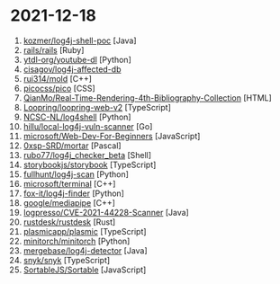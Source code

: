 # 2021-12-18

1. [kozmer/log4j-shell-poc](https://github.com/kozmer/log4j-shell-poc "A Proof-Of-Concept for the recently found CVE-2021-44228 vulnerability.") [Java]
2. [rails/rails](https://github.com/rails/rails "Ruby on Rails") [Ruby]
3. [ytdl-org/youtube-dl](https://github.com/ytdl-org/youtube-dl "Command-line program to download videos from YouTube.com and other video sites") [Python]
4. [cisagov/log4j-affected-db](https://github.com/cisagov/log4j-affected-db "A community sourced list of log4j-affected software") 
5. [rui314/mold](https://github.com/rui314/mold "mold: A Modern Linker") [C++]
6. [picocss/pico](https://github.com/picocss/pico "Minimal CSS Framework for semantic HTML") [CSS]
7. [QianMo/Real-Time-Rendering-4th-Bibliography-Collection](https://github.com/QianMo/Real-Time-Rendering-4th-Bibliography-Collection "Real-Time Rendering 4th (RTR4) 参考文献合集典藏 | Collection of <Real-Time Rendering 4th (RTR4)> Bibliography / Reference") [HTML]
8. [Loopring/loopring-web-v2](https://github.com/Loopring/loopring-web-v2 "Web application version 2, update new UI design.") [TypeScript]
9. [NCSC-NL/log4shell](https://github.com/NCSC-NL/log4shell "Operational information regarding the vulnerability in the Log4j logging library.") [Python]
10. [hillu/local-log4j-vuln-scanner](https://github.com/hillu/local-log4j-vuln-scanner "Simple local scanner for vulnerable log4j instances") [Go]
11. [microsoft/Web-Dev-For-Beginners](https://github.com/microsoft/Web-Dev-For-Beginners "24 Lessons, 12 Weeks, Get Started as a Web Developer") [JavaScript]
12. [0xsp-SRD/mortar](https://github.com/0xsp-SRD/mortar "evasion technique to defeat and divert detection and prevention of security products (AV/EDR/XDR)") [Pascal]
13. [rubo77/log4j_checker_beta](https://github.com/rubo77/log4j_checker_beta "a fast check, if your server could be vulnerable to CVE-2021-44228") [Shell]
14. [storybookjs/storybook](https://github.com/storybookjs/storybook "📓 The UI component explorer. Develop, document, & test React, Vue, Angular, Web Components, Ember, Svelte & more!") [TypeScript]
15. [fullhunt/log4j-scan](https://github.com/fullhunt/log4j-scan "A fully automated, accurate, and extensive scanner for finding log4j RCE CVE-2021-44228") [Python]
16. [microsoft/terminal](https://github.com/microsoft/terminal "The new Windows Terminal and the original Windows console host, all in the same place!") [C++]
17. [fox-it/log4j-finder](https://github.com/fox-it/log4j-finder "Find vulnerable Log4j2 versions on disk and also inside Java Archive Files (Log4Shell CVE-2021-44228 & CVE-2021-45046)") [Python]
18. [google/mediapipe](https://github.com/google/mediapipe "Cross-platform, customizable ML solutions for live and streaming media.") [C++]
19. [logpresso/CVE-2021-44228-Scanner](https://github.com/logpresso/CVE-2021-44228-Scanner "Vulnerability scanner and mitigation patch for Log4j2 CVE-2021-44228") [Java]
20. [rustdesk/rustdesk](https://github.com/rustdesk/rustdesk "Yet another remote desktop software") [Rust]
21. [plasmicapp/plasmic](https://github.com/plasmicapp/plasmic "Visually build pages and frontends, lightning-fast. Plug into your React codebase. Empower anyone to ship.") [TypeScript]
22. [minitorch/minitorch](https://github.com/minitorch/minitorch "The full minitorch student suite.") [Python]
23. [mergebase/log4j-detector](https://github.com/mergebase/log4j-detector "Scanner that detects vulnerable Log4J versions (CVE-2021-44228, CVE-2021-45046, etc) on your file-system within any application. It is able to even find instances that are hidden several layers deep. Works on Linux, Windows, and Mac, and everywhere else Java runs, too!") [Java]
24. [snyk/snyk](https://github.com/snyk/snyk "Snyk CLI scans and monitors your projects for security vulnerabilities.") [TypeScript]
25. [SortableJS/Sortable](https://github.com/SortableJS/Sortable "Reorderable drag-and-drop lists for modern browsers and touch devices. No jQuery or framework required.") [JavaScript]
